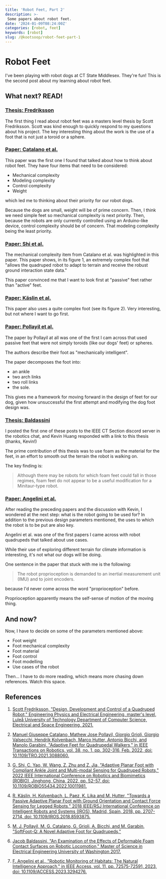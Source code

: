```yaml
---
title: 'Robot Feet, Part 2'
description: >-
 Some papers about robot feet.
date: '2024-01-09T08:24:00Z'
categories: [robot, feet]
keywords: [robot]
slug: /@kootsoop/robot-feet-part-1
---
```


# Robot Feet

I've been playing with robot dogs at CT State Middlesex. They're fun!  This is the second post about my learning about robot feet.

## What next? READ!

### [Thesis: Fredriksson](#fredriksson)
The first thing I read about robot feet was a masters level thesis by Scott Fredriksson. Scott was kind enough to quickly respond to my questions about his project. The key interesting thing about the work is the use of a foot that is not just a toroid or a sphere.

### [Paper: Catalano et al.](#catalano-et-al)

This paper was the first one I found that talked about how to think about robot feet. They have four items that need to be considered:

 * Mechanical complexity
 * Modeling complexity
 * Control complexity
 * Weight

which led me to thinking about their priority for our robot dogs.

Because the dogs are small, weight will be of prime concern.  Then, I think we need simple feet so mechanical complexity is next priority.  Then, because the robots are only currently controlled using an Arduino-like device, control complexity should be of concern.  That modeling complexity being the least priority.

### [Paper: Shi et al.](#shi-et-al)

The mechanical complexity item from Catalano et al. was highlighted in this paper.  This paper shows, in its figure 1, an extremely complex foot that "allows the quadruped robot to adapt to terrain and receive the robust ground interaction state data."

This paper convinced me that I want to look first at "passive" feet rather than "active" feet.

### [Paper: Käslin et al.](#kaslin-et-al)

This paper also uses a quite complex foot (see its figure 2). Very interesting, but not where I want to go first.

### [Paper: Pollayil et al.](#pollyil-et-al)

The paper by Pollayil at all was one of the first I cam across that used passive feet that were not simply toroids (like our dogs' feet) or spheres.

The authors describe their foot as "mechanically intelligent".

The paper decomposes the foot into:

 * an ankle
 * two arch links
 * two roll links 
 * the sole.

This gives me a framework for moving forward in the design of feet for our dog, given how unsuccessful the first attempt and modifying the dog foot design was.

### [Thesis: Baldassini](#baldassini)

I posted the first one of these posts to the IEEE CT Section discord server in the robotics chat, and Kevin Huang responded with a link to this thesis (thanks, Kevin!)

The prime contribution of this thesis was to use foam as the material for the feet, in an effort to smooth out the terrain the robot is walking on.

The key finding is:

> Although there may be robots for which foam feet could fall in those regimes, foam feet do not appear to be a useful modification for a Minitaur-type robot.

### [Paper: Angelini et al.](#angelini-et-al)

After reading the preceding papers and the discussion with Kevin, I wondered at the next step:  what is the robot going to be used for?  In addition to the previous design parameters mentioned, the uses to which the robot is to be put are also key.

Angelini et al. was one of the first papers I came across with robot quadrupeds that talked about use cases.

While their use of exploring different terrain for climate information is interesting, it's not what our dogs will be doing.

One sentence in the paper that stuck with me is the following:

 > The robot proprioception is demanded to an inertial measurement unit (IMU) and to joint encoders.

because I'd never come across the word "proprioception" before.

Proprioception apparently means the self-sense of motion of the moving thing.

## And now?

Now, I have to decide on some of the parameters mentioned above:

* Foot weight
* Foot mechanical complexity
* Foot material
* Foot control
* Foot modelling
* Use cases of the robot

Then... I have to do more reading, which means more chasing down references. Watch this space.

## References

1. <a name="fredriksson"></a> [Scott Fredriksson, "Design, Development and Control of a Quadruped Robot," Engineering Physics and Electrical Engineering, master's level, Luleå University of Technology Department of Computer Science, Electrical and Space Engineering, 2021.](https://ltu.diva-portal.org/smash/get/diva2:1588775/FULLTEXT01.pdf)

1. <a name="catalano-et-al"></a> [Manuel Giuseppe Catalano, Mathew Jose Pollayil, Giorgio Grioli, Giorgio Valsecchi, Hendrik Kolvenbach, Marco Hutter, Antonio Bicchi, and Manolo Garabini, "Adaptive Feet for Quadrupedal Walkers," in IEEE Transactions on Robotics, vol. 38, no. 1, pp. 302-316, Feb. 2022, doi: 10.1109/TRO.2021.3088060.](https://ieeexplore.ieee.org/document/9478068)
 
1.  <a name="shi-et-al"></a>  [G. Shi, C. Yao, W. Wang, Z. Zhu and Z. Jia, "Adaptive Planar Foot with Compliant Ankle Joint and Multi-modal Sensing for Quadruped Robots," 2022 IEEE International Conference on Robotics and Biomimetics (ROBIO), Jinghong, China, 2022, pp. 52-57, doi: 10.1109/ROBIO55434.2022.10011981.](https://ieeexplore.ieee.org/document/10011981)

1.  <a name="kaslin-et-al"></a>  [R. Käslin, H. Kolvenbach, L. Paez, K. Lika and M. Hutter, "Towards a Passive Adaptive Planar Foot with Ground Orientation and Contact Force Sensing for Legged Robots," 2018 IEEE/RSJ International Conference on Intelligent Robots and Systems (IROS), Madrid, Spain, 2018, pp. 2707-2714, doi: 10.1109/IROS.2018.8593875.](https://ieeexplore.ieee.org/document/8593875)

1.  <a name="pollayil-et-al"></a>  [M. J. Pollayil, M. G. Catalano, G. Grioli, A. Bicchi, and M. Garabin, "SoftFoot-Q: A Novel Adaptive Foot for Quadrupeds," ](https://i-rim.it/wp-content/uploads/2020/12/I-RIM_2020_paper_95.pdf)

1.  <a name="baldassini"></a>  [Jacob Baldassini, "An Examination of the Effects of Deformable Foam Contact Surfaces on Robotic Locomotion," Master of Science in Electrical Engineering University of Washington 2017.](https://faculty.washington.edu/sburden/_papers/Baldassini2017ms.pdf)

1.  <a name="angelini-et-al"></a>  [F. Angelini et al., "Robotic Monitoring of Habitats: The Natural Intelligence Approach," in IEEE Access, vol. 11, pp. 72575-72591, 2023, doi: 10.1109/ACCESS.2023.3294276.](https://ieeexplore.ieee.org/document/10177938)



